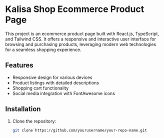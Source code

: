 # Kalisa Shop Ecommerce Product Page

This project is an ecommerce product page built with React.js, TypeScript, and Tailwind CSS. It offers a responsive and interactive user interface for browsing and purchasing products, leveraging modern web technologies for a seamless shopping experience.

## Features

- Responsive design for various devices
- Product listings with detailed descriptions
- Shopping cart functionality
- Social media integration with FontAwesome icons

## Installation

1. Clone the repository:
   ```bash
   git clone https://github.com/yourusername/your-repo-name.git